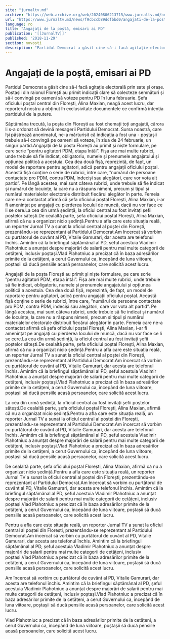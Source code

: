 ```yaml
---
site: "jurnaltv.md"
archive: "https://web.archive.org/web/20240806213715/www.jurnaltv.md/news/f9cbccb89ddfbbd0/angajati-de-la-posta-emisari-ai-pd.html"
url: "https://www.jurnaltv.md/news/f9cbccb89ddfbbd0/angajati-de-la-posta-emisari-ai-pd.html"
language: ro
title: "Angajați de la poștă, emisari ai PD"
publication: '[[JurnalTV]]'
published: '2018-11-29'
section: novosti
description: "Partidul Democrat a găsit cine să-i facă agitație electorală prin sate și orașe. Poștașii din raionul Florești au primit indicații clare să colecteze semnături și să-i convingă pe oameni să voteze pentru PD în luna februarie. Șefa oficiului poștal central din Florești, Alina Maxian, neagă acest lucru, dar reporterul nostru a obținut în exclusivitate documentele ce confirmă intenția partidului de la putere."
---
```


# Angajați de la poștă, emisari ai PD

Partidul Democrat a găsit cine să-i facă agitație electorală prin sate și orașe. Poștașii din raionul Florești au primit indicații clare să colecteze semnături și să-i convingă pe oameni să voteze pentru PD în luna februarie. Șefa oficiului poștal central din Florești, Alina Maxian, neagă acest lucru, dar reporterul nostru a obținut în exclusivitate documentele ce confirmă intenția partidului de la putere.

Săptămâna trecută, la poșta din Florești au fost chemați toți angajații, cărora li s-a ordonat să devină mesagerii Partidului Democrat. Sursa noastră, care își păstrează anonimatul, ne-a mărturisit că indicația a fost una - poștașii trebuie să-i convingă pe oameni să voteze, în ziua de 24 februarie, un singur partid.Angajații de la poșta Florești au primit și niște formulare, pe care scrie ”pentru agitatori PDM, etapa întâi”. Fișa are mai multe rubrici, unde trebuie să fie indicat, obligatoriu, numele și prenumele angajatului și opțiunea politică a acestuia. Cea dea două fișă, reprezintă, de fapt, un model de raportare pentru agitatori, adică pentru angajații oficiului poștal. Această fișă conține o serie de rubrici, între care, ”numărul de persoane contactate pro PDM, contra PDM, indeciși sau alegători, care vor vota alt partid”. Pe lângă acestea, mai sunt câteva rubrici, unde trebuie să fie indicat și numărul de locuințe, la care nu a răspuns nimeni, precum și tipul și numărul materialelor electorale distribuit fiecărui alegător în parte. 
Femeia care ne-a contactat afirmă că șefa oficiului poștal Florești, Alina Maxian, i-ar fi amenințat pe angajați cu pierderea locului de muncă, dacă nu vor face ce li se cere.La cea din urmă ședință, la oficiul central au fost invitați șefii poștelor sătești.De cealaltă parte, șefa oficiului poștal Florești, Alina Maxian, afirmă că nu a organizat nicio ședință.Pentru a afla care este situația reală, un reporter Jurnal TV a sunat la oficiul central al poștei din Florești, prezentându-se 
reprezentant al Partidului Democrat.Am încercat să vorbim cu purtătorul de cuvânt al PD, Vitalie Gamurari, dar acesta are telefonul închis. Amintim că la briefingul săptămânal al PD, șeful acestuia Vladimir Plahotniuc a anunțat despre majorări de salarii pentru mai multe categorii de cetățeni, inclusiv poștași.Vlad Plahotniuc a precizat că în baza adresărilor primite de la cetățeni, a cerut Guvernului ca, începând de luna viitoare, poștașii să ducă pensiile acasă persoanelor, care solicită acest lucru.

Angajații de la poșta Florești au primit și niște formulare, pe care scrie ”pentru agitatori PDM, etapa întâi”. Fișa are mai multe rubrici, unde trebuie să fie indicat, obligatoriu, numele și prenumele angajatului și opțiunea politică a acestuia. Cea dea două fișă, reprezintă, de fapt, un model de raportare pentru agitatori, adică pentru angajații oficiului poștal. Această fișă conține o serie de rubrici, între care, ”numărul de persoane contactate pro PDM, contra PDM, indeciși sau alegători, care vor vota alt partid”. Pe lângă acestea, mai sunt câteva rubrici, unde trebuie să fie indicat și numărul de locuințe, la care nu a răspuns nimeni, precum și tipul și numărul materialelor electorale distribuit fiecărui alegător în parte. 
Femeia care ne-a contactat afirmă că șefa oficiului poștal Florești, Alina Maxian, i-ar fi amenințat pe angajați cu pierderea locului de muncă, dacă nu vor face ce li se cere.La cea din urmă ședință, la oficiul central au fost invitați șefii poștelor sătești.De cealaltă parte, șefa oficiului poștal Florești, Alina Maxian, afirmă că nu a organizat nicio ședință.Pentru a afla care este situația reală, un reporter Jurnal TV a sunat la oficiul central al poștei din Florești, prezentându-se 
reprezentant al Partidului Democrat.Am încercat să vorbim cu purtătorul de cuvânt al PD, Vitalie Gamurari, dar acesta are telefonul închis. Amintim că la briefingul săptămânal al PD, șeful acestuia Vladimir Plahotniuc a anunțat despre majorări de salarii pentru mai multe categorii de cetățeni, inclusiv poștași.Vlad Plahotniuc a precizat că în baza adresărilor primite de la cetățeni, a cerut Guvernului ca, începând de luna viitoare, poștașii să ducă pensiile acasă persoanelor, care solicită acest lucru.

La cea din urmă ședință, la oficiul central au fost invitați șefii poștelor sătești.De cealaltă parte, șefa oficiului poștal Florești, Alina Maxian, afirmă că nu a organizat nicio ședință.Pentru a afla care este situația reală, un reporter Jurnal TV a sunat la oficiul central al poștei din Florești, prezentându-se 
reprezentant al Partidului Democrat.Am încercat să vorbim cu purtătorul de cuvânt al PD, Vitalie Gamurari, dar acesta are telefonul închis. Amintim că la briefingul săptămânal al PD, șeful acestuia Vladimir Plahotniuc a anunțat despre majorări de salarii pentru mai multe categorii de cetățeni, inclusiv poștași.Vlad Plahotniuc a precizat că în baza adresărilor primite de la cetățeni, a cerut Guvernului ca, începând de luna viitoare, poștașii să ducă pensiile acasă persoanelor, care solicită acest lucru.

De cealaltă parte, șefa oficiului poștal Florești, Alina Maxian, afirmă că nu a organizat nicio ședință.Pentru a afla care este situația reală, un reporter Jurnal TV a sunat la oficiul central al poștei din Florești, prezentându-se 
reprezentant al Partidului Democrat.Am încercat să vorbim cu purtătorul de cuvânt al PD, Vitalie Gamurari, dar acesta are telefonul închis. Amintim că la briefingul săptămânal al PD, șeful acestuia Vladimir Plahotniuc a anunțat despre majorări de salarii pentru mai multe categorii de cetățeni, inclusiv poștași.Vlad Plahotniuc a precizat că în baza adresărilor primite de la cetățeni, a cerut Guvernului ca, începând de luna viitoare, poștașii să ducă pensiile acasă persoanelor, care solicită acest lucru.

Pentru a afla care este situația reală, un reporter Jurnal TV a sunat la oficiul central al poștei din Florești, prezentându-se 
reprezentant al Partidului Democrat.Am încercat să vorbim cu purtătorul de cuvânt al PD, Vitalie Gamurari, dar acesta are telefonul închis. Amintim că la briefingul săptămânal al PD, șeful acestuia Vladimir Plahotniuc a anunțat despre majorări de salarii pentru mai multe categorii de cetățeni, inclusiv poștași.Vlad Plahotniuc a precizat că în baza adresărilor primite de la cetățeni, a cerut Guvernului ca, începând de luna viitoare, poștașii să ducă pensiile acasă persoanelor, care solicită acest lucru.

Am încercat să vorbim cu purtătorul de cuvânt al PD, Vitalie Gamurari, dar acesta are telefonul închis. Amintim că la briefingul săptămânal al PD, șeful acestuia Vladimir Plahotniuc a anunțat despre majorări de salarii pentru mai multe categorii de cetățeni, inclusiv poștași.Vlad Plahotniuc a precizat că în baza adresărilor primite de la cetățeni, a cerut Guvernului ca, începând de luna viitoare, poștașii să ducă pensiile acasă persoanelor, care solicită acest lucru.

Vlad Plahotniuc a precizat că în baza adresărilor primite de la cetățeni, a cerut Guvernului ca, începând de luna viitoare, poștașii să ducă pensiile acasă persoanelor, care solicită acest lucru.